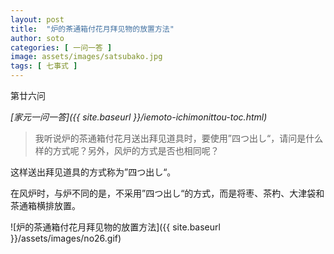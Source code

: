 ```yaml
---
layout: post
title:  "炉的茶通箱付花月拜见物的放置方法"
author: soto
categories: [ 一问一答 ]
image: assets/images/satsubako.jpg
tags: [ 七事式 ]
---
```


第廿六问

*[家元一问一答]({{ site.baseurl }}/iemoto-ichimonittou-toc.html)*

> 我听说炉的茶通箱付花月送出拜见道具时，要使用”四つ出し“，请问是什么样的方式呢？另外，风炉的方式是否也相同呢？

这样送出拜见道具的方式称为”四つ出し“。

在风炉时，与炉不同的是，不采用”四つ出し“的方式，而是将枣、茶杓、大津袋和茶通箱横排放置。

![炉的茶通箱付花月拜见物的放置方法]({{ site.baseurl }}/assets/images/no26.gif)
